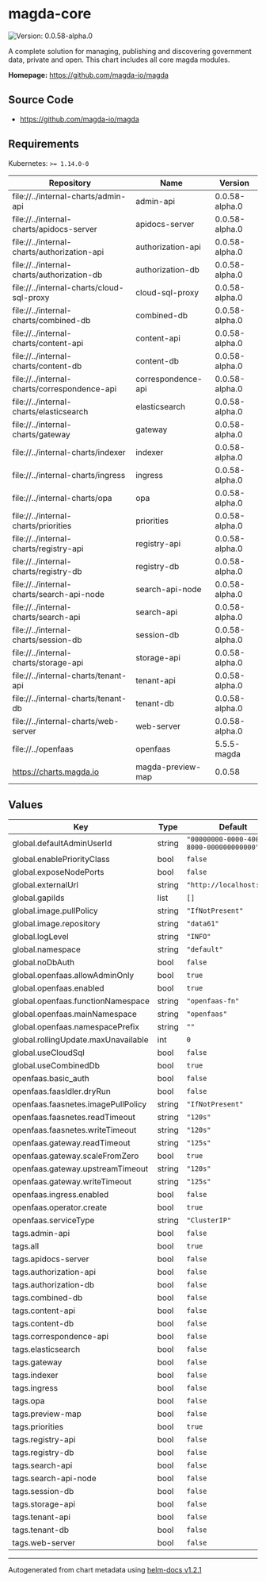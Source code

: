 # magda-core

![Version: 0.0.58-alpha.0](https://img.shields.io/badge/Version-0.0.58--alpha.0-informational?style=flat-square)

A complete solution for managing, publishing and discovering government data, private and open. This chart includes all core magda modules.

**Homepage:** <https://github.com/magda-io/magda>

## Source Code

* <https://github.com/magda-io/magda>

## Requirements

Kubernetes: `>= 1.14.0-0`

| Repository | Name | Version |
|------------|------|---------|
| file://../internal-charts/admin-api | admin-api | 0.0.58-alpha.0 |
| file://../internal-charts/apidocs-server | apidocs-server | 0.0.58-alpha.0 |
| file://../internal-charts/authorization-api | authorization-api | 0.0.58-alpha.0 |
| file://../internal-charts/authorization-db | authorization-db | 0.0.58-alpha.0 |
| file://../internal-charts/cloud-sql-proxy | cloud-sql-proxy | 0.0.58-alpha.0 |
| file://../internal-charts/combined-db | combined-db | 0.0.58-alpha.0 |
| file://../internal-charts/content-api | content-api | 0.0.58-alpha.0 |
| file://../internal-charts/content-db | content-db | 0.0.58-alpha.0 |
| file://../internal-charts/correspondence-api | correspondence-api | 0.0.58-alpha.0 |
| file://../internal-charts/elasticsearch | elasticsearch | 0.0.58-alpha.0 |
| file://../internal-charts/gateway | gateway | 0.0.58-alpha.0 |
| file://../internal-charts/indexer | indexer | 0.0.58-alpha.0 |
| file://../internal-charts/ingress | ingress | 0.0.58-alpha.0 |
| file://../internal-charts/opa | opa | 0.0.58-alpha.0 |
| file://../internal-charts/priorities | priorities | 0.0.58-alpha.0 |
| file://../internal-charts/registry-api | registry-api | 0.0.58-alpha.0 |
| file://../internal-charts/registry-db | registry-db | 0.0.58-alpha.0 |
| file://../internal-charts/search-api-node | search-api-node | 0.0.58-alpha.0 |
| file://../internal-charts/search-api | search-api | 0.0.58-alpha.0 |
| file://../internal-charts/session-db | session-db | 0.0.58-alpha.0 |
| file://../internal-charts/storage-api | storage-api | 0.0.58-alpha.0 |
| file://../internal-charts/tenant-api | tenant-api | 0.0.58-alpha.0 |
| file://../internal-charts/tenant-db | tenant-db | 0.0.58-alpha.0 |
| file://../internal-charts/web-server | web-server | 0.0.58-alpha.0 |
| file://../openfaas | openfaas | 5.5.5-magda |
| https://charts.magda.io | magda-preview-map | 0.0.58 |

## Values

| Key | Type | Default | Description |
|-----|------|---------|-------------|
| global.defaultAdminUserId | string | `"00000000-0000-4000-8000-000000000000"` |  |
| global.enablePriorityClass | bool | `false` |  |
| global.exposeNodePorts | bool | `false` |  |
| global.externalUrl | string | `"http://localhost:6100"` |  |
| global.gapiIds | list | `[]` |  |
| global.image.pullPolicy | string | `"IfNotPresent"` |  |
| global.image.repository | string | `"data61"` |  |
| global.logLevel | string | `"INFO"` |  |
| global.namespace | string | `"default"` |  |
| global.noDbAuth | bool | `false` |  |
| global.openfaas.allowAdminOnly | bool | `true` |  |
| global.openfaas.enabled | bool | `true` |  |
| global.openfaas.functionNamespace | string | `"openfaas-fn"` |  |
| global.openfaas.mainNamespace | string | `"openfaas"` |  |
| global.openfaas.namespacePrefix | string | `""` |  |
| global.rollingUpdate.maxUnavailable | int | `0` |  |
| global.useCloudSql | bool | `false` |  |
| global.useCombinedDb | bool | `true` |  |
| openfaas.basic_auth | bool | `false` |  |
| openfaas.faasIdler.dryRun | bool | `false` |  |
| openfaas.faasnetes.imagePullPolicy | string | `"IfNotPresent"` |  |
| openfaas.faasnetes.readTimeout | string | `"120s"` |  |
| openfaas.faasnetes.writeTimeout | string | `"120s"` |  |
| openfaas.gateway.readTimeout | string | `"125s"` |  |
| openfaas.gateway.scaleFromZero | bool | `true` |  |
| openfaas.gateway.upstreamTimeout | string | `"120s"` |  |
| openfaas.gateway.writeTimeout | string | `"125s"` |  |
| openfaas.ingress.enabled | bool | `false` |  |
| openfaas.operator.create | bool | `true` |  |
| openfaas.serviceType | string | `"ClusterIP"` |  |
| tags.admin-api | bool | `false` |  |
| tags.all | bool | `true` |  |
| tags.apidocs-server | bool | `false` |  |
| tags.authorization-api | bool | `false` |  |
| tags.authorization-db | bool | `false` |  |
| tags.combined-db | bool | `false` |  |
| tags.content-api | bool | `false` |  |
| tags.content-db | bool | `false` |  |
| tags.correspondence-api | bool | `false` |  |
| tags.elasticsearch | bool | `false` |  |
| tags.gateway | bool | `false` |  |
| tags.indexer | bool | `false` |  |
| tags.ingress | bool | `false` |  |
| tags.opa | bool | `false` |  |
| tags.preview-map | bool | `false` |  |
| tags.priorities | bool | `true` |  |
| tags.registry-api | bool | `false` |  |
| tags.registry-db | bool | `false` |  |
| tags.search-api | bool | `false` |  |
| tags.search-api-node | bool | `false` |  |
| tags.session-db | bool | `false` |  |
| tags.storage-api | bool | `false` |  |
| tags.tenant-api | bool | `false` |  |
| tags.tenant-db | bool | `false` |  |
| tags.web-server | bool | `false` |  |

----------------------------------------------
Autogenerated from chart metadata using [helm-docs v1.2.1](https://github.com/norwoodj/helm-docs/releases/v1.2.1)

